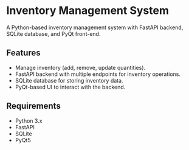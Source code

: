# Inventory Management System

A Python-based inventory management system with FastAPI backend, SQLite database, and PyQt front-end.

## Features

- Manage inventory (add, remove, update quantities).
- FastAPI backend with multiple endpoints for inventory operations.
- SQLite database for storing inventory data.
- PyQt-based UI to interact with the backend.

## Requirements

- Python 3.x
- FastAPI
- SQLite
- PyQt5
